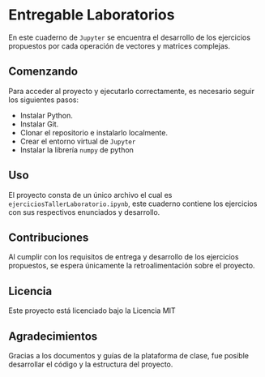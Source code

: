 # Entregable Laboratorios
En este cuaderno de `Jupyter` se encuentra el desarrollo de los ejercicios propuestos por cada operación de vectores y matrices complejas.

## Comenzando
Para acceder al proyecto y ejecutarlo correctamente, es necesario seguir los siguientes pasos:
- Instalar Python.
- Instalar Git.
- Clonar el repositorio e instalarlo localmente.
- Crear el entorno virtual de `Jupyter`
- Instalar la librería `numpy` de python

## Uso
El proyecto consta de un único archivo el cual es `ejerciciosTallerLaboratorio.ipynb`, este cuaderno contiene los ejercicios con sus respectivos enunciados y desarrollo.

## Contribuciones
Al cumplir con los requisitos de entrega y desarrollo de los ejercicios propuestos, se espera únicamente la retroalimentación sobre el proyecto.

## Licencia
Este proyecto está licenciado bajo la Licencia MIT

## Agradecimientos
Gracias a los documentos y guías de la plataforma de clase, fue posible desarrollar el código y la estructura del proyecto.